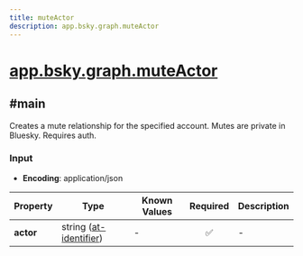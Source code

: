```yaml
---
title: muteActor
description: app.bsky.graph.muteActor
---
```


# [app.bsky.graph.muteActor](https://github.com/myConsciousness/atproto.dart/blob/main/lexicons/app/bsky/graph/muteActor.json)

## #main

Creates a mute relationship for the specified account. Mutes are private in Bluesky. Requires auth.

### Input

- **Encoding**: application/json

| Property | Type | Known Values | Required | Description |
| --- | --- | --- | :---: | --- |
| **actor** | string ([at-identifier](https://atproto.com/specs/lexicon#at-identifier)) | - | ✅ | - |
